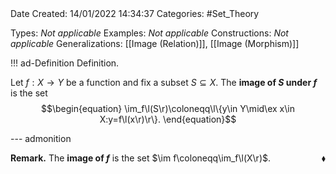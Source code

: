 <br />
<br />

Date Created: 14/01/2022 14:34:37
Categories: #Set_Theory

Types: _Not applicable_
Examples: _Not applicable_
Constructions: _Not applicable_
Generalizations: [[Image (Relation)]], [[Image (Morphism)]]

!!! ad-Definition Definition.

Let $f:X\to Y$ be a function and fix a subset $S\subseteq X$. The **image of $S$ under $f$** is the set
$$\begin{equation}
    \im_f\l(S\r)\coloneqq\l\{y\in Y\mid\ex x\in X:y=f\l(x\r)\r\}.
\end{equation}$$

--- admonition

**Remark.** The **image of $f$** is the set $\im f\coloneqq\im_f\l(X\r)$.<span style="float:right;">$\blacklozenge$</span>
